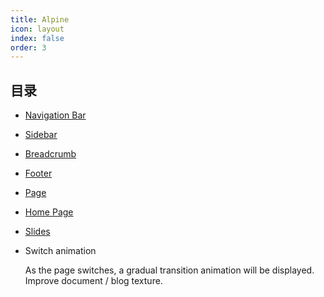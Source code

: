 ```yaml
---
title: Alpine
icon: layout
index: false
order: 3
---
```


## 目录

- [Navigation Bar](navbar.md)

- [Sidebar](sidebar.md)

- [Breadcrumb](breadcrumb.md)

- [Footer](footer.md)

- [Page](page.md)

- [Home Page](home.md)

- [Slides](test.md)

- Switch animation

  As the page switches, a gradual transition animation will be displayed. Improve document / blog texture.